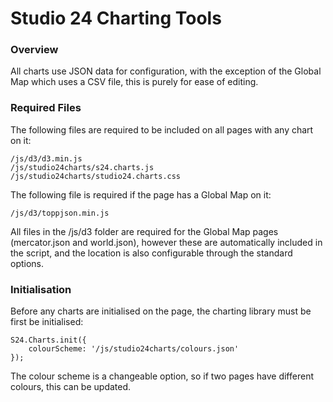 # Studio 24 Charting Tools

### Overview

All charts use JSON data for configuration, with the exception of the Global Map which uses a CSV file, this is purely for ease of editing.

### Required Files

The following files are required to be included on all pages with any chart on it:

```
/js/d3/d3.min.js
/js/studio24charts/s24.charts.js
/js/studio24charts/studio24.charts.css
```

The following file is required if the page has a Global Map on it:

```
/js/d3/toppjson.min.js
```

All files in the /js/d3 folder are required for the Global Map pages (mercator.json and world.json), however these are automatically included in the script, and the location is also configurable through the standard options.

### Initialisation

Before any charts are initialised on the page, the charting library must be first be initialised:

```
S24.Charts.init({
    colourScheme: '/js/studio24charts/colours.json'
});
```

The colour scheme is a changeable option, so if two pages have different colours, this can be updated.